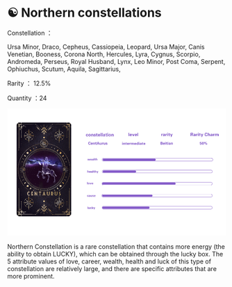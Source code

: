 # ☯ Northern constellations

Constellation ：

Ursa Minor, Draco, Cepheus, Cassiopeia, Leopard, Ursa Major, Canis Venetian, Booness, Corona North, Hercules, Lyra, Cygnus, Scorpio, Andromeda, Perseus, Royal Husband, Lynx, Leo Minor, Post Coma, Serpent, Ophiuchus, Scutum, Aquila, Sagittarius,

Rarity ： 12.5%

Quantity ：24

![](<../.gitbook/assets/image (8).png>)

Northern Constellation is a rare constellation that contains more energy (the ability to obtain LUCKY), which can be obtained through the lucky box. The 5 attribute values of love, career, wealth, health and luck of this type of constellation are relatively large, and there are specific attributes that are more prominent.
